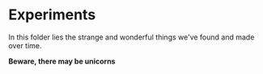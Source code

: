 # Experiments
In this folder lies the strange and wonderful things we've found and made over time. 

**Beware, there may be unicorns**